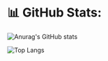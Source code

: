 # 📊 GitHub Stats:

![Anurag's GitHub stats](https://github-readme-stats.vercel.app/api?username=daku720&show_icons=true&theme=dark)

![Top Langs](https://github-readme-stats.vercel.app/api/top-langs/?username=daku720&theme=dark)
